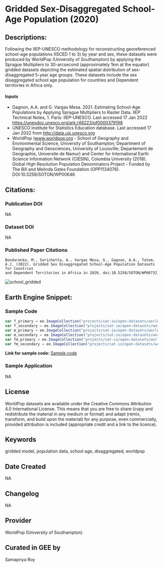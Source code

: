 
# Gridded Sex-Disaggregated School-Age Population (2020)

## Descriptions:

Following the IIEP-UNESCO methodology for reconstructing georeferenced school-age populations (ISCED 1 to 3) by year and sex, these datasets were produced by WorldPop (University of Southampton) by applying the Sprague Multipliers to 30-arcsecond (approximately 1km at the equator) gridded datasets depicting the estimated spatial distribution of sex-disaggregated 5-year age groups. These datasets include the sex disaggregated school age population for countries and Dependent territories in Africa only.

#### Inputs

* Gagnon, A.A. and G. Vargas Mesa. 2021. Estimating School-Age Populations by Applying Sprague Multipliers to Raster Data. IIEP Technical Notes, 1. Paris: IIEP-UNESCO. Last accessed 17 Jan 2022 https://unesdoc.unesco.org/ark:/48223/pf0000379198
* UNESCO Institute for Statistics Education database. Last accessed 17 Jan 2022 from http://data.uis.unesco.org
* WorldPop (www.worldpop.org - School of Geography and Environmental Science, University of Southampton; Department of Geography and Geosciences, University of Louisville; Departement de Geographie, Universite de Namur) and Center for International Earth Science Information Network (CIESIN), Columbia University (2018). Global High Resolution Population Denominators Project - Funded by The Bill and Melinda Gates Foundation (OPP1134076). DOI:10.5258/SOTON/WP00646

## Citations:

### Publication DOI

NA

### Dataset DOI

NA

### Published Paper Citations

```
Bondarenko, M., Sorichetta, A., Vargas Mesa, G., Gagnon, A.A., Tatem, A.J. (2022). Gridded Sex Disaggregated School-Age Population Datasets for Countries
and Dependent Territories in Africa in 2020, doi:10.5258/SOTON/WP00732
```

![school_gridded](https://user-images.githubusercontent.com/6677629/153728335-5b8f51cd-2123-4909-846a-03b4995caff6.gif)

## Earth Engine Snippet:

### Sample Code

```js
var f_primary = ee.ImageCollection("projects/sat-io/open-datasets/worldpop/africa_F_PRIMARY");
var f_secondary = ee.ImageCollection("projects/sat-io/open-datasets/worldpop/africa_F_secondary");
var m_primary = ee.ImageCollection("projects/sat-io/open-datasets/worldpop/africa_M_PRIMARY");
var m_secondary = ee.ImageCollection("projects/sat-io/open-datasets/worldpop/africa_M_secondary");
var fm_primary = ee.ImageCollection("projects/sat-io/open-datasets/worldpop/africa_F_M_PRIMARY");
var fm_secondary = ee.ImageCollection("projects/sat-io/open-datasets/worldpop/africa_F_M_SECONDARY");
```

**Link for sample code:** [Sample code](https://code.earthengine.google.com/?scriptPath=users/sat-io/awesome-gee-catalog-examples:population-socioeconomics/WORLDPOP-GRIDDED-SCHOOL-AGE)

### Sample Application

NA

## License

WorldPop datasets are available under the Creative Commons Attribution 4.0 International License. This means that you are free to share (copy and redistribute the material in any medium or format) and adapt (remix, transform, and build upon the material) for any purpose, even commercially, provided attribution is included (appropriate credit and a link to the licence).

## Keywords

gridded model, population data, school age, disaggregated, worldpop

## Date Created

NA

## Changelog

NA

## Provider

WorldPop (University of Southampton)

## Curated in GEE by
Samapriya Roy